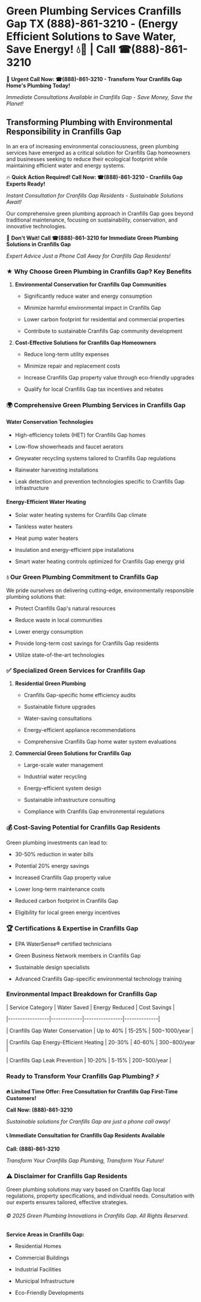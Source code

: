 # Green Plumbing Services Cranfills Gap TX (888)-861-3210 - (Energy Efficient Solutions to Save Water, Save Energy! 💧🌿 | Call ☎(888)-861-3210

🚨 **Urgent Call Now: ☎(888)-861-3210 - Transform Your Cranfills Gap Home's Plumbing Today!**
*Immediate Consultations Available in Cranfills Gap - Save Money, Save the Planet!*

## Transforming Plumbing with Environmental Responsibility in Cranfills Gap

In an era of increasing environmental consciousness, green plumbing services have emerged as a critical solution for Cranfills Gap homeowners and businesses seeking to reduce their ecological footprint while maintaining efficient water and energy systems. 

🔥 **Quick Action Required! Call Now: ☎(888)-861-3210 - Cranfills Gap Experts Ready!**
*Instant Consultation for Cranfills Gap Residents - Sustainable Solutions Await!*

Our comprehensive green plumbing approach in Cranfills Gap goes beyond traditional maintenance, focusing on sustainability, conservation, and innovative technologies.

🚨 **Don't Wait! Call ☎(888)-861-3210 for Immediate Green Plumbing Solutions in Cranfills Gap**
*Expert Advice Just a Phone Call Away for Cranfills Gap Residents!*

### ★ Why Choose Green Plumbing in Cranfills Gap? Key Benefits

1. **Environmental Conservation for Cranfills Gap Communities** 
   - Significantly reduce water and energy consumption
   - Minimize harmful environmental impact in Cranfills Gap
   - Lower carbon footprint for residential and commercial properties
   - Contribute to sustainable Cranfills Gap community development

2. **Cost-Effective Solutions for Cranfills Gap Homeowners** 
   - Reduce long-term utility expenses
   - Minimize repair and replacement costs
   - Increase Cranfills Gap property value through eco-friendly upgrades
   - Qualify for local Cranfills Gap tax incentives and rebates

### 🌍 Comprehensive Green Plumbing Services in Cranfills Gap

#### Water Conservation Technologies
- High-efficiency toilets (HET) for Cranfills Gap homes
- Low-flow showerheads and faucet aerators
- Greywater recycling systems tailored to Cranfills Gap regulations
- Rainwater harvesting installations
- Leak detection and prevention technologies specific to Cranfills Gap infrastructure

#### Energy-Efficient Water Heating
- Solar water heating systems for Cranfills Gap climate
- Tankless water heaters
- Heat pump water heaters
- Insulation and energy-efficient pipe installations
- Smart water heating controls optimized for Cranfills Gap energy grid

### 💧 Our Green Plumbing Commitment to Cranfills Gap

We pride ourselves on delivering cutting-edge, environmentally responsible plumbing solutions that:
- Protect Cranfills Gap's natural resources
- Reduce waste in local communities
- Lower energy consumption
- Provide long-term cost savings for Cranfills Gap residents
- Utilize state-of-the-art technologies

### ✅ Specialized Green Services for Cranfills Gap

1. **Residential Green Plumbing**
   - Cranfills Gap-specific home efficiency audits
   - Sustainable fixture upgrades
   - Water-saving consultations
   - Energy-efficient appliance recommendations
   - Comprehensive Cranfills Gap home water system evaluations

2. **Commercial Green Solutions for Cranfills Gap**
   - Large-scale water management
   - Industrial water recycling
   - Energy-efficient system design
   - Sustainable infrastructure consulting
   - Compliance with Cranfills Gap environmental regulations

### 💰 Cost-Saving Potential for Cranfills Gap Residents

Green plumbing investments can lead to:
- 30-50% reduction in water bills
- Potential 20% energy savings
- Increased Cranfills Gap property value
- Lower long-term maintenance costs
- Reduced carbon footprint in Cranfills Gap
- Eligibility for local green energy incentives

### 🏆 Certifications & Expertise in Cranfills Gap

- EPA WaterSense® certified technicians
- Green Business Network members in Cranfills Gap
- Sustainable design specialists
- Advanced Cranfills Gap-specific environmental technology training

### Environmental Impact Breakdown for Cranfills Gap

| Service Category | Water Saved | Energy Reduced | Cost Savings |
|-----------------|-------------|----------------|--------------|
| Cranfills Gap Water Conservation | Up to 40% | 15-25% | $500-$1000/year |
| Cranfills Gap Energy-Efficient Heating | 20-30% | 40-60% | $300-$800/year |
| Cranfills Gap Leak Prevention | 10-20% | 5-15% | $200-$500/year |

### Ready to Transform Your Cranfills Gap Plumbing? ⚡

**🔥 Limited Time Offer: Free Consultation for Cranfills Gap First-Time Customers!**

**Call Now: (888)-861-3210**
*Sustainable solutions for Cranfills Gap are just a phone call away!*

#### 📞 Immediate Consultation for Cranfills Gap Residents Available

**Call: (888)-861-3210**
*Transform Your Cranfills Gap Plumbing, Transform Your Future!*

### ⚠️ Disclaimer for Cranfills Gap Residents

Green plumbing solutions may vary based on Cranfills Gap local regulations, property specifications, and individual needs. Consultation with our experts ensures tailored, effective strategies.

###### © 2025 Green Plumbing Innovations in Cranfills Gap. All Rights Reserved.

**Service Areas in Cranfills Gap:** 
- Residential Homes
- Commercial Buildings
- Industrial Facilities
- Municipal Infrastructure
- Eco-Friendly Developments